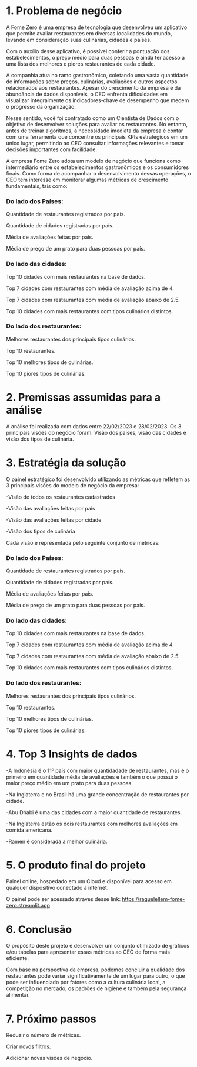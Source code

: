 # 1. Problema de negócio
A Fome Zero é uma empresa de tecnologia que desenvolveu um aplicativo que permite avaliar restaurantes em diversas localidades do mundo, levando em consideração suas culinárias, cidades e países.

Com o auxílio desse aplicativo, é possível conferir a pontuação dos estabelecimentos, o preço médio para duas pessoas e ainda ter acesso a uma lista dos melhores e piores restaurantes de cada cidade.

A companhia atua no ramo gastronômico, coletando uma vasta quantidade de informações sobre preços, culinárias, avaliações e outros aspectos relacionados aos restaurantes. Apesar do crescimento da empresa e da abundância de dados disponíveis, o CEO enfrenta dificuldades em visualizar integralmente os indicadores-chave de desempenho que medem o progresso da organização.

Nesse sentido, você foi contratado como um Cientista de Dados com o objetivo de desenvolver soluções para avaliar os restaurantes. No entanto, antes de treinar algoritmos, a necessidade imediata da empresa é contar com uma ferramenta que concentre os principais KPIs estratégicos em um único lugar, permitindo ao CEO consultar informações relevantes e tomar decisões importantes com facilidade.

A empresa Fome Zero adota um modelo de negócio que funciona como intermediário entre os estabelecimentos gastronômicos e os consumidores finais. Como forma de acompanhar o desenvolvimento dessas operações, o CEO tem interesse em monitorar algumas métricas de crescimento fundamentais, tais como:


### Do lado dos Países:

Quantidade de restaurantes registrados por país.

Quantidade de cidades registradas por país.

Média de avaliações feitas por país.

Média de preço de um prato para duas pessoas por país.


### Do lado das cidades:
Top 10 cidades com mais restaurantes na base de dados.

Top 7 cidades com restaurantes com média de avaliação acima de 4.

Top 7 cidades com restaurantes com média de avaliação abaixo de 2.5.

Top 10 cidades com mais restaurantes com tipos culinários distintos.


### Do lado dos restaurantes:
Melhores restaurantes dos principais tipos culinários.

Top 10 restaurantes.

Top 10 melhores tipos de culinárias.

Top 10 piores tipos de culinárias.


# 2. Premissas assumidas para a análise
A análise foi realizada com dados entre 22/02/2023 e 28/02/2023.
Os 3 principais visões do negócio foram: Visão dos países, visão das cidades e visão dos tipos de culinária.


# 3. Estratégia da solução
O painel estratégico foi desenvolvido utilizando as métricas que refletem as 3 principais visões do modelo de negócio da empresa:

  -Visão de todos os restaurantes cadastrados
  
  -Visão das avaliações feitas por país
  
  -Visão das avaliações feitas por cidade
  
  -Visão dos tipos de culinária

Cada visão é representada pelo seguinte conjunto de métricas:


### Do lado dos Países:
Quantidade de restaurantes registrados por país.

Quantidade de cidades registradas por país.

Média de avaliações feitas por país.

Média de preço de um prato para duas pessoas por país.


### Do lado das cidades:
Top 10 cidades com mais restaurantes na base de dados.

Top 7 cidades com restaurantes com média de avaliação acima de 4.

Top 7 cidades com restaurantes com média de avaliação abaixo de 2.5.

Top 10 cidades com mais restaurantes com tipos culinários distintos.


### Do lado dos restaurantes:
Melhores restaurantes dos principais tipos culinários.

Top 10 restaurantes.

Top 10 melhores tipos de culinárias.

Top 10 piores tipos de culinárias.


# 4. Top 3 Insights de dados
  -A Indonésia é o 11º país com maior quantidadade de restaurantes, mas é o primeiro em quantidade média de avaliações e também o que possui o maior preço médio em um prato para duas pessoas.
  
  -Na Inglaterra e no Brasil há uma grande concentração de restaurantes por cidade.
  
  -Abu Dhabi é uma das cidades com a maior quantidade de restaurantes.
  
  -Na Inglaterra estão os dois restaurantes com melhores avaliações em comida americana. 
  
  -Ramen é considerada a melhor culinária.
 
 
# 5. O produto final do projeto
Painel online, hospedado em um Cloud e disponível para acesso em qualquer dispositivo conectado à internet.

O painel pode ser acessado através desse link: https://raquelellem-fome-zero.streamlit.app

# 6. Conclusão
O propósito deste projeto é desenvolver um conjunto otimizado de gráficos e/ou tabelas para apresentar essas métricas ao CEO de forma mais eficiente. 

Com base na perspectiva da empresa, podemos concluir a qualidade dos restaurantes pode variar significativamente de um lugar para outro, o que pode ser influenciado por fatores como a cultura culinária local, a competição no mercado, os padrões de higiene e também pela segurança alimentar.

# 7. Próximo passos
Reduzir o número de métricas.

Criar novos filtros.

Adicionar novas visões de negócio.



